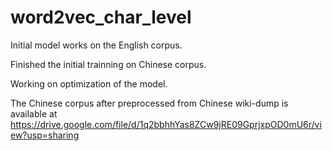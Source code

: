 # word2vec_char_level

Initial model works on the English corpus.

Finished the initial trainning on Chinese corpus.

Working on optimization of the model.


The Chinese corpus after preprocessed from Chinese wiki-dump is available at https://drive.google.com/file/d/1q2bbhhYas8ZCw9jRE09GprjxpOD0mU6r/view?usp=sharing
